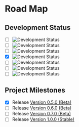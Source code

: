 # Road Map

## Development Status

- [ ] ![Development Status](https://img.shields.io/badge/status-planning-lightgrey.svg?longCache=true)
- [ ] ![Development Status](https://img.shields.io/badge/status-pre--alpha-red.svg?longCache=true)
- [ ] ![Development Status](https://img.shields.io/badge/status-alpha-yellow.svg?longCache=true)
- [x] ![Development Status](https://img.shields.io/badge/status-beta-brightgreen.svg?longCache=true)
- [ ] ![Development Status](https://img.shields.io/badge/status-stable-blue.svg?longCache=true)
- [ ] ![Development Status](https://img.shields.io/badge/status-mature-8A2BE2.svg?longCache=true)
- [ ] ![Development Status](https://img.shields.io/badge/status-inactive-lightgrey.svg?longCache=true)

## Project Milestones

- [x] Release [Version 0.5.0 (Beta)](https://github.com/NathanUrwin/cookiecutter-git/releases/tag/v0.5.0)
- [ ] Release [Version 0.6.0 (Beta)](https://github.com/NathanUrwin/cookiecutter-git/milestone/3)
- [ ] Release [Version 0.7.0 (Beta)](https://github.com/NathanUrwin/cookiecutter-git/milestone/4)
- [ ] Release [Version 1.0.0 (Stable)](https://github.com/NathanUrwin/cookiecutter-git/milestone/2)
